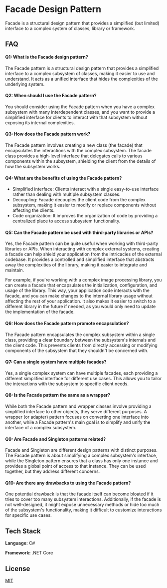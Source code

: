 
# Facade Design Pattern

Facade is a structural design pattern that provides a simplified (but limited) interface to a complex system of classes, library or framework.




## FAQ

#### Q1: What is the Facade design pattern?
The Facade pattern is a structural design pattern that provides a simplified interface to a complex subsystem of classes, making it easier to use and understand. It acts as a unified interface that hides the complexities of the underlying system.

#### Q2: When should I use the Facade pattern?
You should consider using the Facade pattern when you have a complex subsystem with many interdependent classes, and you want to provide a simplified interface for clients to interact with that subsystem without exposing its internal complexities.

#### Q3: How does the Facade pattern work?
The Facade pattern involves creating a new class (the facade) that encapsulates the interactions with the complex subsystem. The facade class provides a high-level interface that delegates calls to various components within the subsystem, shielding the client from the details of how the subsystem works.

#### Q4: What are the benefits of using the Facade pattern?

* Simplified interface: Clients interact with a single easy-to-use interface rather than dealing with multiple subsystem classes.
* Decoupling: Facade decouples the client code from the complex subsystem, making it easier to modify or replace components without affecting the clients.
* Code organization: It improves the organization of code by providing a centralized place to access subsystem functionality.

#### Q5: Can the Facade pattern be used with third-party libraries or APIs?
Yes, the Facade pattern can be quite useful when working with third-party libraries or APIs. When interacting with complex external systems, creating a facade can help shield your application from the intricacies of the external codebase. It provides a controlled and simplified interface that abstracts away the complexities of the library, making it easier to integrate and maintain.

For example, if you're working with a complex image processing library, you can create a facade that encapsulates the initialization, configuration, and usage of the library. This way, your application code interacts with the facade, and you can make changes to the internal library usage without affecting the rest of your application. It also makes it easier to switch to a different library in the future if needed, as you would only need to update the implementation of the facade.

#### Q6: How does the Facade pattern promote encapsulation?
The Facade pattern encapsulates the complex subsystem within a single class, providing a clear boundary between the subsystem's internals and the client code. This prevents clients from directly accessing or modifying components of the subsystem that they shouldn't be concerned with.

#### Q7: Can a single system have multiple facades?
Yes, a single complex system can have multiple facades, each providing a different simplified interface for different use cases. This allows you to tailor the interactions with the subsystem to specific client needs.

#### Q8: Is the Facade pattern the same as a wrapper?
While both the Facade pattern and wrapper classes involve providing a simplified interface to other objects, they serve different purposes. A wrapper (or adapter) pattern focuses on converting one interface into another, while a Facade pattern's main goal is to simplify and unify the interface of a complex subsystem.

#### Q9: Are Facade and Singleton patterns related?
Facade and Singleton are different design patterns with distinct purposes. The Facade pattern is about simplifying a complex subsystem's interface, while the Singleton pattern ensures that a class has only one instance and provides a global point of access to that instance. They can be used together, but they address different concerns.

#### Q10: Are there any drawbacks to using the Facade pattern?
One potential drawback is that the facade itself can become bloated if it tries to cover too many subsystem interactions. Additionally, if the facade is not well-designed, it might expose unnecessary methods or hide too much of the subsystem's functionality, making it difficult to customize interactions for specific use cases.

## Tech Stack

**Language:** C#

**Framework:** .NET Core


## License

[MIT](https://choosealicense.com/licenses/mit/)

